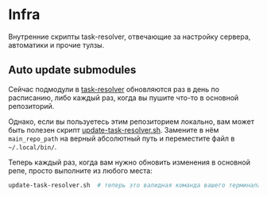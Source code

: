 # Infra

Внутренние скрипты task-resolver, отвечающие за настройку сервера, автоматики и
прочие тулзы.

## Auto update submodules

Сейчас подмодули в [task-resolver](https://github.com/5krotov/task-resolver)
обновляются раз в день по расписанию, либо каждый раз, когда вы пушите что-то в
основной репозиторий.

Однако, если вы пользуетесь этим репозиторием локально, вам может быть
полезен скрипт [update-task-resolver.sh](./tools/update-task-resolver.sh).
Замените в нём `main_repo_path` на верный абсолютный путь и переместите файл в
`~/.local/bin/`.

Теперь каждый раз, когда вам нужно обновить изменения в основной репе, просто
выполните из любого места:

```bash
update-task-resolver.sh  # теперь это валидная команда вашего терминала
```
